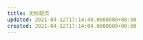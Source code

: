```yaml
---
title: 无标题页
updated: 2021-04-12T17:14:40.0000000+08:00
created: 2021-04-12T17:14:04.0000000+08:00
---
```


